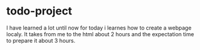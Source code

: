 # todo-project
I have learned a lot until now for today i learnes how to create a webpage localy.
 It takes from me to the html about 2 hours and the expectation time to prepare it about 3 hours.
